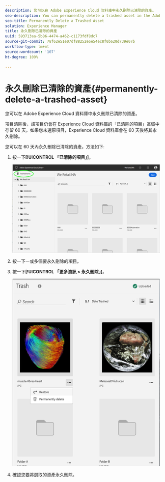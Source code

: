 ```yaml
---
description: 您可以在 Adobe Experience Cloud 資料庫中永久刪除已清除的資產。
seo-description: You can permanently delete a trashed asset in the Adobe Experience Cloud Library.
seo-title: Permanently Delete a Trashed Asset
solution: Experience Manager
title: 永久刪除已清除的資產
uuid: 593713aa-5b86-4474-a462-c1173fdf8dc7
source-git-commit: 78f62e51e07df88252e6e54ec8f0b620d739e07b
workflow-type: tm+mt
source-wordcount: '107'
ht-degree: 100%

---
```



# 永久刪除已清除的資產{#permanently-delete-a-trashed-asset}

您可以在 Adobe Experience Cloud 資料庫中永久刪除已清除的資產。

項目清除後，該項目仍會在 Experience Cloud 資料庫的「已清除的項目」區域中存留 60 天。如果您未還原項目，Experience Cloud 資料庫會在 60 天後將其永久刪除。

您可以在 60 天內永久刪除已清除的資產，方法如下:

1. 按一下&#x200B;**[!UICONTROL 「已清除的項目」]**。

   ![](assets/library_general_trashed_items.png)

1. 按一下一或多個要永久刪除的項目。
1. 按一下&#x200B;**[!UICONTROL 「更多資訊 > 永久刪除」]**。

   ![](assets/library_restore_perm_delete.png)

1. 確認您要將選取的資產永久刪除。

